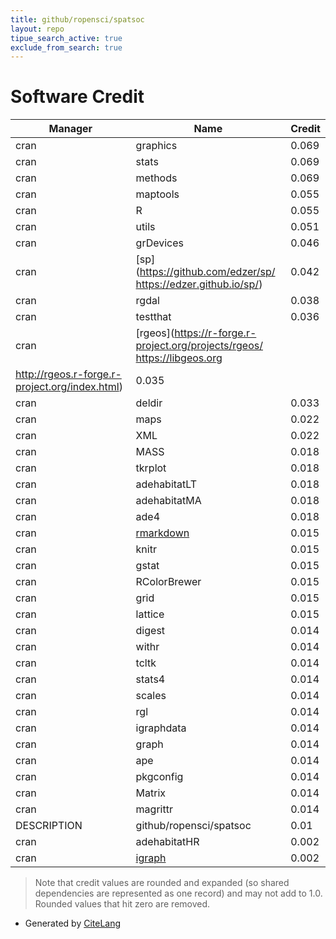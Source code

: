 ```yaml
---
title: github/ropensci/spatsoc
layout: repo
tipue_search_active: true
exclude_from_search: true
---
```

# Software Credit

|Manager|Name|Credit|
|-------|----|------|
|cran|graphics|0.069|
|cran|stats|0.069|
|cran|methods|0.069|
|cran|maptools|0.055|
|cran|R|0.055|
|cran|utils|0.051|
|cran|grDevices|0.046|
|cran|[sp](https://github.com/edzer/sp/ https://edzer.github.io/sp/)|0.042|
|cran|rgdal|0.038|
|cran|testthat|0.036|
|cran|[rgeos](https://r-forge.r-project.org/projects/rgeos/ https://libgeos.org
http://rgeos.r-forge.r-project.org/index.html)|0.035|
|cran|deldir|0.033|
|cran|maps|0.022|
|cran|XML|0.022|
|cran|MASS|0.018|
|cran|tkrplot|0.018|
|cran|adehabitatLT|0.018|
|cran|adehabitatMA|0.018|
|cran|ade4|0.018|
|cran|[rmarkdown](https://github.com/rstudio/rmarkdown)|0.015|
|cran|knitr|0.015|
|cran|gstat|0.015|
|cran|RColorBrewer|0.015|
|cran|grid|0.015|
|cran|lattice|0.015|
|cran|digest|0.014|
|cran|withr|0.014|
|cran|tcltk|0.014|
|cran|stats4|0.014|
|cran|scales|0.014|
|cran|rgl|0.014|
|cran|igraphdata|0.014|
|cran|graph|0.014|
|cran|ape|0.014|
|cran|pkgconfig|0.014|
|cran|Matrix|0.014|
|cran|magrittr|0.014|
|DESCRIPTION|github/ropensci/spatsoc|0.01|
|cran|adehabitatHR|0.002|
|cran|[igraph](https://igraph.org)|0.002|


> Note that credit values are rounded and expanded (so shared dependencies are represented as one record) and may not add to 1.0. Rounded values that hit zero are removed.


- Generated by [CiteLang](https://github.com/vsoch/citelang)
